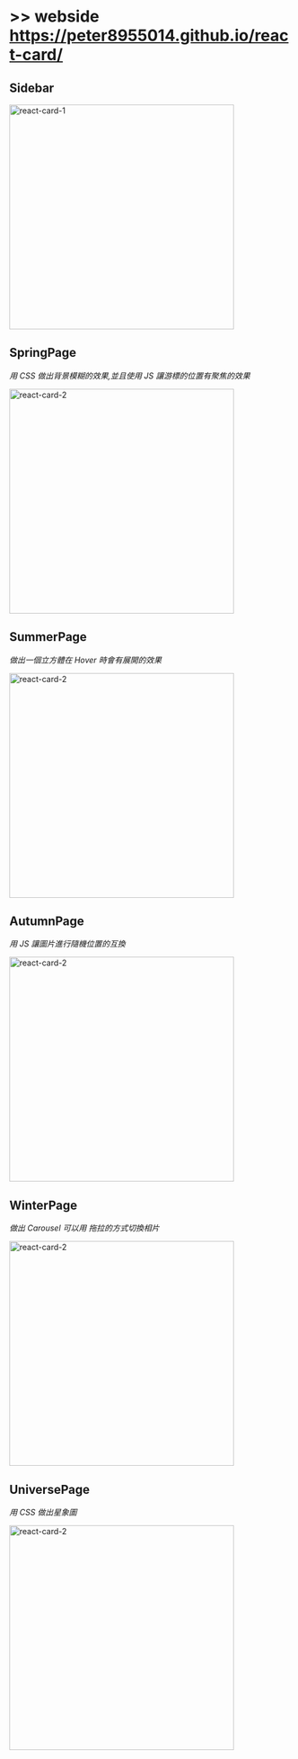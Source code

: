 # >> webside  https://peter8955014.github.io/react-card/

## Sidebar
<img src="https://github.com/peter8955014/react-card/assets/132184619/bf3765ee-17a1-4bcd-85e0-5c19e05b2266" alt="react-card-1" width="400" />

## SpringPage
*用 CSS 做出背景模糊的效果,並且使用 JS 讓游標的位置有聚焦的效果*

<img src="https://github.com/peter8955014/react-card/assets/132184619/b6f16aa1-fdf7-45af-8a18-5f98d2ab2b25" alt="react-card-2" width="400" />

## SummerPage
*做出一個立方體在 Hover 時會有展開的效果*

<img src="https://github.com/peter8955014/react-card/assets/132184619/f08d63d8-f1be-4d70-8958-7f0250ef98bb" alt="react-card-2" width="400" />

## AutumnPage
*用 JS 讓圖片進行隨機位置的互換*

<img src="https://github.com/peter8955014/react-card/assets/132184619/f27d9cd1-9656-4d2d-9ee7-290d4e0d2fac" alt="react-card-2" width="400" />

## WinterPage
*做出 Carousel 可以用 拖拉的方式切換相片*

<img src="https://github.com/peter8955014/react-card/assets/132184619/1f1a248f-0e87-485f-8e73-2daa245246c3" alt="react-card-2" width="400" />

## UniversePage
*用 CSS 做出星象圖*

<img src="https://github.com/peter8955014/react-card/assets/132184619/ae8760ea-a6a1-4f96-880e-db6c1d409ba3" alt="react-card-2" width="400" />

